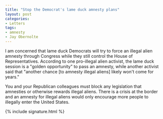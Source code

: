 ```yaml
---
title: "Stop the Democrat's lame duck amnesty plans"
layout: post
categories:
- Letters
tags:
- amnesty
- Jay Obernolte
---
```


I am concerned that lame duck Democrats will try to force an illegal alien amnesty through Congress while they still control the House of Representatives. According to one pro-illegal alien activist, the lame duck session is a "golden opportunity" to pass an amnesty, while another activist said that "another chance \[to amnesty illegal aliens\] likely won't come for years."

You and your Republican colleagues must block any legislation that amnesties or otherwise rewards illegal aliens. There is a crisis at the border and an amnesty for illegal aliens would only encourage more people to illegally enter the United States.

{% include signature.html %}
